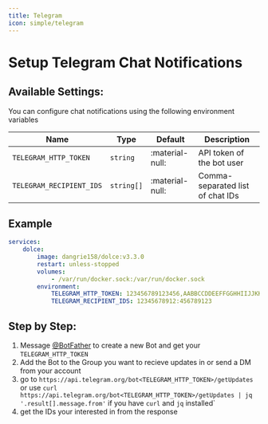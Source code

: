 ```yaml
---
title: Telegram
icon: simple/telegram
---
```


# Setup Telegram Chat Notifications

## Available Settings:

You can configure chat notifications using the following environment variables

| Name                     | Type       | Default         | Description                      |
| ------------------------ | ---------- | --------------- | -------------------------------- |
| `TELEGRAM_HTTP_TOKEN`    | `string`   | :material-null: | API token of the bot user        |
| `TELEGRAM_RECIPIENT_IDS` | `string[]` | :material-null: | Comma-separated list of chat IDs |

## Example

```yaml
services:
    dolce:
        image: dangrie158/dolce:v3.3.0
        restart: unless-stopped
        volumes:
            - /var/run/docker.sock:/var/run/docker.sock
        environment:
            TELEGRAM_HTTP_TOKEN: 123456789123456,AABBCCDDEEFFGGHHIIJJKKLLMM
            TELEGRAM_RECIPIENT_IDS: 12345678912:456789123
```

## Step by Step:

1. Message [@BotFather](https://t.me/thebotfather) to create a new Bot and get your `TELEGRAM_HTTP_TOKEN`
2. Add the Bot to the Group you want to recieve updates in or send a DM from your account
3. go to `https://api.telegram.org/bot<TELEGRAM_HTTP_TOKEN>/getUpdates` or use
   `curl https://api.telegram.org/bot<TELEGRAM_HTTP_TOKEN>/getUpdates | jq '.result[].message.from'` if you have `curl`
   and `jq` installed`
4. get the IDs your interested in from the response
